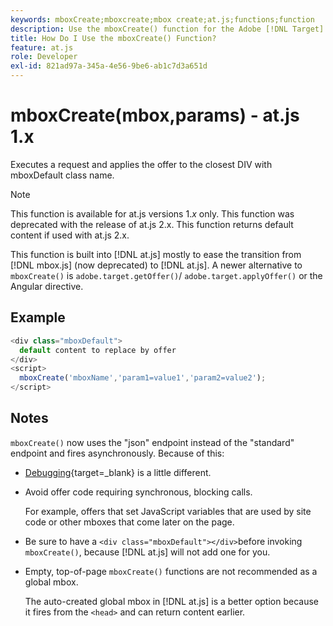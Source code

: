 ```yaml
---
keywords: mboxCreate;mboxcreate;mbox create;at.js;functions;function
description: Use the mboxCreate() function for the Adobe [!DNL Target] at.js JavaScript library to apply offers to the closest DIV with the mboxDefault class name. (at.js 1.x)
title: How Do I Use the mboxCreate() Function?
feature: at.js
role: Developer
exl-id: 821ad97a-345a-4e56-9be6-ab1c7d3a651d
---
```

# mboxCreate(mbox,params) - at.js 1.x 

Executes a request and applies the offer to the closest DIV with mboxDefault class name.

>[!NOTE]
>
>This function is available for at.js versions 1.*x* only. This function was deprecated with the release of at.js 2.x. This function returns default content if used with at.js 2.x.

This function is built into [!DNL at.js] mostly to ease the transition from [!DNL mbox.js] (now deprecated) to [!DNL at.js]. A newer alternative to `mboxCreate()` is `adobe.target.getOffer()`/ `adobe.target.applyOffer()` or the Angular directive.

## Example

```javascript
<div class="mboxDefault"> 
  default content to replace by offer 
</div> 
<script> 
  mboxCreate('mboxName','param1=value1','param2=value2'); 
</script>
```

## Notes

`mboxCreate()` now uses the "json" endpoint instead of the "standard" endpoint and fires asynchronously. Because of this:

* [Debugging](https://developer.adobe.com/target/implement/client-side/target-debugging-atjs/target-debugging-atjs/){target=_blank} is a little different. 
* Avoid offer code requiring synchronous, blocking calls.

  For example, offers that set JavaScript variables that are used by site code or other mboxes that come later on the page.
  
* Be sure to have a `<div class="mboxDefault"></div>`before invoking `mboxCreate()`, because [!DNL at.js] will not add one for you. 

* Empty, top-of-page `mboxCreate()` functions are not recommended as a global mbox.

  The auto-created global mbox in [!DNL at.js] is a better option because it fires from the `<head>` and can return content earlier.
